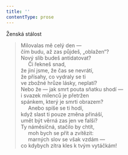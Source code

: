 ```yaml
---
title: ''
contentType: prose
---
```


Ženská stálost

> Milovalas mě celý den —  
> čím budu, až zas půjdeš, „oblažen“?  
> Nový slib budeš antidatovat?  
>      Či řekneš snad,  
> že jiní jsme, že čas se nevrátí,  
> že přísahy, co vydraly se ti  
> ve zbožné hrůze lásky, neplatí?  
> Nebo že — jak smrt pouta sňatku shodí —  
> i svazek milenců je přetržen  
> spánkem, který je smrti obrazem?  
>      Anebo spíše se ti hodí,  
> když slast ti pouze změna přináší,  
> umět být věrná zas jen ve falši?  
> Ty náměsíčná, stačilo by chtít,  
>      moh bych se přít a zvítězit:  
>      marných slov se však vzdám —  
> co kdybych zítra kles k tvým vytáčkám!
